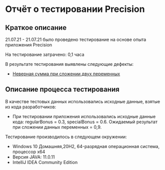 # Отчёт о тестировании Precision

## Краткое описание

21.07.21 - 21.07.21 было проведено тестирование на основе опыта приложения Precision

На тестирование затрачено: 0,1 часа

В результате тестирования выявлены следующие дефекты:

* [Неверная сумма при сложении двух переменных](https://github.com/Ananastasiya88/Precision/issues/1)

## Описание процесса тестирования

В качестве тестовых данных использовались исходные данные, взятые из кода разработчиков:

* При тестировании приложения использовались исходные данные кода: regularBonus = 0.3, specialBonus = 0.6. Ожидаемый результат при сложении данных переменных = 0,9.

Тестирование производилось в следующем окружении:

* Windows 10 Домашняя,20H2, 64-разрядная операционная система, процессор x64
* Версия JAVA: 11.0.11
* IntelliJ IDEA Community Edition